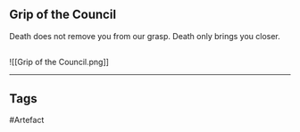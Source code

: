 ## Grip of the Council
Death does not remove you from our grasp.
Death only brings you closer.
## 
![[Grip of the Council.png]]

---
## Tags
#Artefact